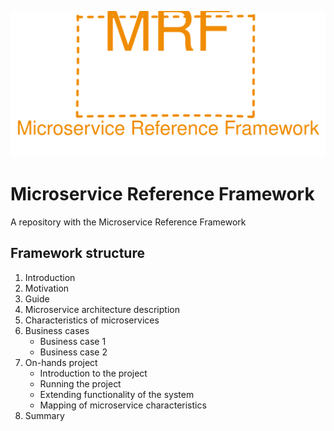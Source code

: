 <p align="center">
    <img src="./assets/mrf_logo.svg" alt="Microservice Reference Framework logo" />
</p>

# Microservice Reference Framework
A repository with the Microservice Reference Framework

## Framework structure
1. Introduction
2. Motivation
3. Guide
4. Microservice architecture description
5. Characteristics of microservices
6. Business cases
    - Business case 1
    - Business case 2
7. On-hands project
    - Introduction to the project
    - Running the project
    - Extending functionality of the system
    - Mapping of microservice characteristics
8. Summary
